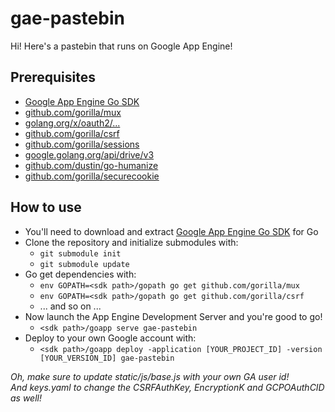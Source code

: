 # gae-pastebin
Hi! Here's a pastebin that runs on Google App Engine!

## Prerequisites

 * [Google App Engine Go SDK](https://cloud.google.com/appengine/downloads)
 * [github.com/gorilla/mux](http://www.gorillatoolkit.org/pkg/mux)
 * [golang.org/x/oauth2/...](https://godoc.org/golang.org/x/oauth2)
 * [github.com/gorilla/csrf](http://www.gorillatoolkit.org/pkg/csrf)
 * [github.com/gorilla/sessions](http://www.gorillatoolkit.org/pkg/sessions)
 * [google.golang.org/api/drive/v3](https://godoc.org/google.golang.org/api/drive/v3)
 * [github.com/dustin/go-humanize](https://godoc.org/github.com/dustin/go-humanize)
 * [github.com/gorilla/securecookie](http://www.gorillatoolkit.org/pkg/securecookie)

## How to use

 * You'll need to download and extract [Google App Engine Go SDK](https://cloud.google.com/appengine/downloads) for Go
 * Clone the repository and initialize submodules with:
   * `git submodule init`
   * `git submodule update`
 * Go get dependencies with:
   * `env GOPATH=<sdk path>/gopath go get github.com/gorilla/mux`
   * `env GOPATH=<sdk path>/gopath go get github.com/gorilla/csrf`
   * ... and so on ...
 * Now launch the App Engine Development Server and you're good to go!
   * `<sdk path>/goapp serve gae-pastebin`
 * Deploy to your own Google account with:
   * `<sdk path>/goapp deploy -application [YOUR_PROJECT_ID] -version [YOUR_VERSION_ID] gae-pastebin`

_Oh, make sure to update static/js/base.js with your own GA user id!_  
_And keys.yaml to change the CSRFAuthKey, EncryptionK and GCPOAuthCID as well!_
